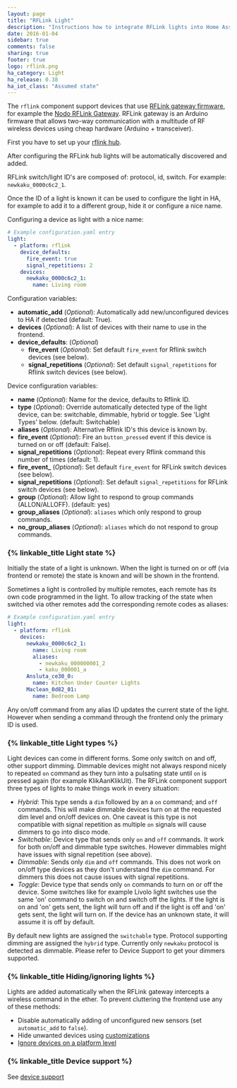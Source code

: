 ```yaml
---
layout: page
title: "RFLink Light"
description: "Instructions how to integrate RFLink lights into Home Assistant."
date: 2016-01-04
sidebar: true
comments: false
sharing: true
footer: true
logo: rflink.png
ha_category: Light
ha_release: 0.38
ha_iot_class: "Assumed state"
---
```


The `rflink` component support devices that use [RFLink gateway firmware](http://www.nemcon.nl/blog2/), for example the [Nodo RFLink Gateway](https://www.nodo-shop.nl/nl/21-rflink-gateway). RFLink gateway is an Arduino firmware that allows two-way communication with a multitude of RF wireless devices using cheap hardware (Arduino + transceiver).

First you have to set up your [rflink hub](/components/rflink/).

After configuring the RFLink hub lights will be automatically discovered and added.

RFLink switch/light ID's are composed of: protocol, id, switch. For example: `newkaku_0000c6c2_1`.

Once the ID of a light is known it can be used to configure the light in HA, for example to add it to a different group, hide it or configure a nice name.

Configuring a device as light with a nice name:

```yaml
# Example configuration.yaml entry
light:
  - platform: rflink
    device_defaults:
      fire_event: true
      signal_repetitions: 2
    devices:
      newkaku_0000c6c2_1:
        name: Living room
```

Configuration variables:

- **automatic_add** (*Optional*): Automatically add new/unconfigured devices to HA if detected (default: True).
- **devices**  (*Optional*): A list of devices with their name to use in the frontend.
- **device_defaults**: (*Optional*)
  - **fire_event** (*Optional*): Set default `fire_event` for Rflink switch devices (see below).
  - **signal_repetitions** (*Optional*): Set default `signal_repetitions` for Rflink switch devices (see below).

Device configuration variables:

- **name** (*Optional*): Name for the device, defaults to Rflink ID.
- **type** (*Optional*): Override automatically detected type of the light device, can be: switchable, dimmable, hybrid or toggle. See 'Light Types' below. (default: Switchable)
- **aliases** (*Optional*): Alternative Rflink ID's this device is known by.
- **fire_event** (*Optional*): Fire an `button_pressed` event if this device is turned on or off (default: False).
- **signal_repetitions** (*Optional*): Repeat every Rflink command this number of times (default: 1).
- **fire_event_** (*Optional*): Set default `fire_event` for RFLink switch devices (see below).
- **signal_repetitions** (*Optional*): Set default `signal_repetitions` for RFLink switch devices (see below).
- **group** (*Optional*): Allow light to respond to group commands (ALLON/ALLOFF). (default: yes)
- **group_aliases** (*Optional*): `aliases` which only respond to group commands.
- **no_group_aliases** (*Optional*): `aliases` which do not respond to group commands.

### {% linkable_title Light state %}

Initially the state of a light is unknown. When the light is turned on or off (via frontend or remote) the state is known and will be shown in the frontend.

Sometimes a light is controlled by multiple remotes, each remote has its own code programmed in the light. To allow tracking of the state when switched via other remotes add the corresponding remote codes as aliases:

```yaml
# Example configuration.yaml entry
light:
  - platform: rflink
    devices:
      newkaku_0000c6c2_1:
        name: Living room
        aliases:
          - newkaku_000000001_2
          - kaku_000001_a
      Ansluta_ce30_0:
        name: Kitchen Under Counter Lights
      Maclean_0d82_01:
        name: Bedroom Lamp
```

Any on/off command from any alias ID updates the current state of the light. However when sending a command through the frontend only the primary ID is used.

### {% linkable_title Light types %}

Light devices can come in different forms. Some only switch on and off, other support dimming. Dimmable devices might not always respond nicely to repeated `on` command as they turn into a pulsating state until `on` is pressed again (for example KlikAanKlikUit). The RFLink component support three types of lights to make things work in every situation:

- *Hybrid*: This type sends a `dim` followed by an a `on` command; and `off` commands. This will make dimmable devices turn on at the requested dim level and on/off devices on. One caveat is this type is not compatible with signal repetition as multiple `on` signals will cause dimmers to go into disco mode.
- *Switchable*: Device type that sends only `on` and `off` commands. It work for both on/off and dimmable type switches. However dimmables might have issues with signal repetition (see above).
- *Dimmable*: Sends only `dim` and `off` commands. This does not work on on/off type devices as they don't understand the `dim` command. For dimmers this does not cause issues with signal repetitions.
- *Toggle*: Device type that sends only `on` commands to turn on or off the device. Some switches like for example Livolo light switches use the same 'on' command to switch on and switch off the lights. If the light is on and 'on' gets sent, the light will turn off and if the light is off and 'on' gets sent, the light will turn on. If the device has an unknown state, it will assume it is off by default.

By default new lights are assigned the `switchable` type. Protocol supporting dimming are assigned the `hybrid` type. Currently only `newkaku` protocol is detected as dimmable. Please refer to Device Support to get your dimmers supported.

### {% linkable_title Hiding/ignoring lights %}

Lights are added automatically when the RFLink gateway intercepts a wireless command in the ether. To prevent cluttering the frontend use any of these methods:

- Disable automatically adding of unconfigured new sensors (set `automatic_add` to `false`).
- Hide unwanted devices using [customizations](/getting-started/customizing-devices/)
- [Ignore devices on a platform level](/components/rflink/#ignoring-devices)

### {% linkable_title Device support %}

See [device support](/components/rflink/#device-support)

